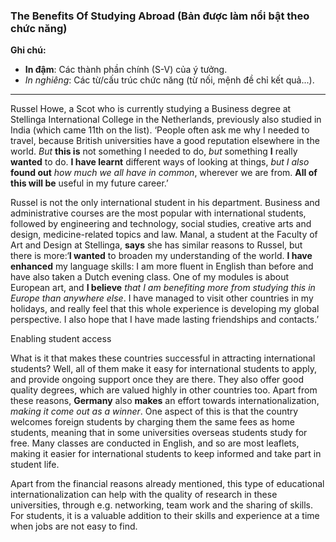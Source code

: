 ### The Benefits Of Studying Abroad (Bản được làm nổi bật theo chức năng)

**Ghi chú:**
- **In đậm**: Các thành phần chính (S-V) của ý tưởng.
- *In nghiêng*: Các từ/cấu trúc chức năng (từ nối, mệnh đề chỉ kết quả...).

---

Russel Howe, a Scot who is currently studying a Business degree at Stellinga International College in the Netherlands, previously also studied in India (which came 11th on the list). ‘People often ask me why I needed to travel, because British universities have a good reputation elsewhere in the world. *But* **this is** not something I needed to do, *but* something **I** really **wanted** to do. **I have learnt** different ways of looking at things, *but I also* **found out** *how much we all have in common*, wherever we are from. **All of this will be** useful in my future career.’

Russel is not the only international student in his department. Business and administrative courses are the most popular with international students, followed by engineering and technology, social studies, creative arts and design, medicine-related topics and law. Manal, a student at the Faculty of Art and Design at Stellinga, **says** she has similar reasons to Russel, but there is more:‘**I wanted** to broaden my understanding of the world. **I have enhanced** my language skills: I am more fluent in English than before and have also taken a Dutch evening class. One of my modules is about European art, and **I believe** *that I am benefiting more from studying this in Europe than anywhere else*. I have managed to visit other countries in my holidays, and really feel that this whole experience is developing my global perspective. I also hope that I have made lasting friendships and contacts.’

Enabling student access

What is it that makes these countries successful in attracting international students? Well, all of them make it easy for international students to apply, and provide ongoing support once they are there. They also offer good quality degrees, which are valued highly in other countries too. Apart from these reasons, **Germany** also **makes** an effort towards internationalization, *making it come out as a winner*. One aspect of this is that the country welcomes foreign students by charging them the same fees as home students, meaning that in some universities overseas students study for free. Many classes are conducted in English, and so are most leaflets, making it easier for international students to keep informed and take part in student life.

Apart from the financial reasons already mentioned, this type of educational internationalization can help with the quality of research in these universities, through e.g. networking, team work and the sharing of skills. For students, it is a valuable addition to their skills and experience at a time when jobs are not easy to find.
